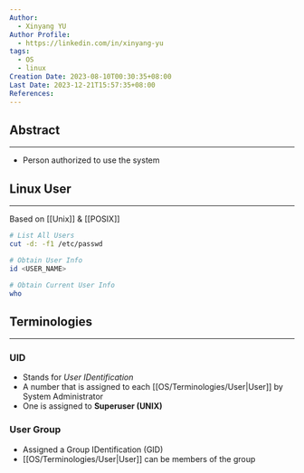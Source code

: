 ```yaml
---
Author:
  - Xinyang YU
Author Profile:
  - https://linkedin.com/in/xinyang-yu
tags:
  - OS
  - linux
Creation Date: 2023-08-10T00:30:35+08:00
Last Date: 2023-12-21T15:57:35+08:00
References: 
---
```

## Abstract
---
- Person authorized to use the system


## Linux User
---
Based on [[Unix]] & [[POSIX]]

```bash
# List All Users
cut -d: -f1 /etc/passwd

# Obtain User Info
id <USER_NAME>

# Obtain Current User Info
who
```


## Terminologies 
---
### UID
- Stands for *User IDentification*
- A number that is assigned to each [[OS/Terminologies/User|User]] by System Administrator
- One is assigned to **Superuser (UNIX)**
### User Group
- Assigned a Group IDentification (GID)
- [[OS/Terminologies/User|User]] can be members of the group


